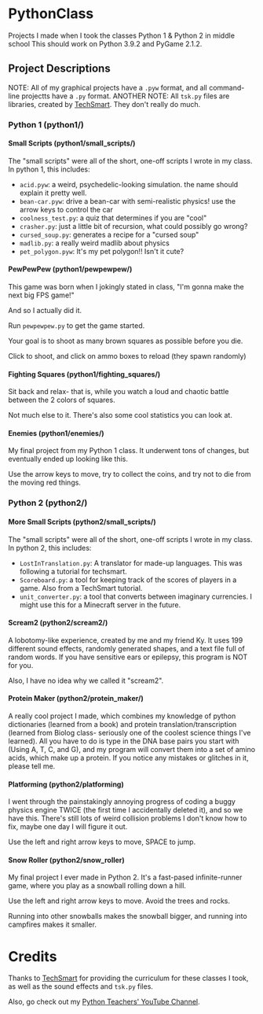 # PythonClass
Projects I made when I took the classes Python 1 &amp; Python 2 in middle school
This should work on Python 3.9.2 and PyGame 2.1.2.

## Project Descriptions
NOTE: All of my graphical projects have a `.pyw` format, and all command-line projectts have a `.py` format.
ANOTHER NOTE: All `tsk.py` files are libraries, created by [TechSmart](https://www.techsmart.codes/). They don't really do much.

### Python 1 (python1/)

#### Small Scripts (python1/small_scripts/)
The "small scripts" were all of the short, one-off scripts I wrote in my class. In python 1, this includes:
- `acid.pyw`: a weird, psychedelic-looking simulation. the name should explain it pretty well.
- `bean-car.pyw`: drive a bean-car with semi-realistic physics! use the arrow keys to control the car
- `coolness_test.py`: a quiz that determines if you are "cool"
- `crasher.py`: just a little bit of recursion, what could possibly go wrong?
- `cursed_soup.py`: generates a recipe for a "cursed soup"
- `madlib.py`: a really weird madlib about physics
- `pet_polygon.pyw`: It's my pet polygon!! Isn't it cute?

#### PewPewPew (python1/pewpewpew/)
This game was born when I jokingly stated in class, "I'm gonna make the next big FPS game!"

And so I actually did it.

Run `pewpewpew.py` to get the game started.

Your goal is to shoot as many brown squares as possible before you die.

Click to shoot, and click on ammo boxes to reload (they spawn randomly)

#### Fighting Squares (python1/fighting_squares/)
Sit back and relax- that is, while you watch a loud and chaotic battle between the 2 colors of squares.

Not much else to it. There's also some cool statistics you can look at.

#### Enemies (python1/enemies/)
My final project from my Python 1 class. It underwent tons of changes, but eventually ended up looking like this. 

Use the arrow keys to move, try to collect the coins, and try not to die from the moving red things.


### Python 2 (python2/)

#### More Small Scripts (python2/small_scripts/)
The "small scripts" were all of the short, one-off scripts I wrote in my class. In python 2, this includes:
- `LostInTranslation.py`: A translator for made-up languages. This was following a tutorial for techsmart.
- `Scoreboard.py`: a tool for keeping track of the scores of players in a game. Also from a TechSmart tutorial.
- `unit_converter.py`: a tool that converts between imaginary currencies. I might use this for a Minecraft server in the future.

#### Scream2 (python2/scream2/)
A lobotomy-like experience, created by me and my friend Ky. It uses 199 different sound effects, randomly generated shapes, and a text file full of random words. If you have sensitive ears or epilepsy, this program is NOT for you.

Also, I have no idea why we called it "scream2".

#### Protein Maker (python2/protein_maker/)
A really cool project I made, which combines my knowledge of python dictionaries (learned from a book) and protein translation/transcription (learned from Biolog class- seriously one of the coolest science things I've learned). All you have to do is type in the DNA base pairs you start with (Using A, T, C, and G), and my program will convert them into a set of amino acids, which make up a protein. If you notice any mistakes or glitches in it, please tell me.

#### Platforming (python2/platforming)
I went through the painstakingly annoying progress of coding a buggy physics engine TWICE (the first time I accidentally deleted it), and so we have this. There's still lots of weird collision problems I don't know how to fix, maybe one day I will figure it out. 

Use the left and right arrow keys to move, SPACE to jump.

#### Snow Roller (python2/snow_roller)
My final project I ever made in Python 2. It's a fast-pased infinite-runner game, where you play as a snowball rolling down a hill.

Use the left and right arrow keys to move. Avoid the trees and rocks.

Running into other snowballs makes the snowball bigger, and running into campfires makes it smaller.

# Credits
Thanks to [TechSmart](https://www.techsmart.codes/) for providing the curriculum for these classes I took, as well as the sound effects and `tsk.py` files.

Also, go check out my [Python Teachers' YouTube Channel](https://www.youtube.com/@Mr.Rasmussen).
